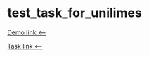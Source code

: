 # test_task_for_unilimes

[Demo link <--](https://dammned.github.io/test_task_for_unilimes/)

[Task link <--](https://doc.clickup.com/p/h/2bng4-3634/fc44009e12b205d)